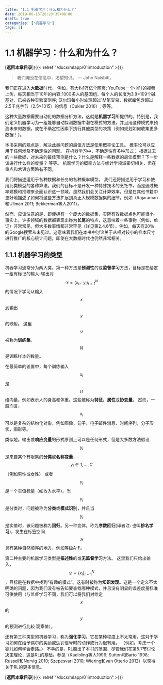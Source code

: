 ```yaml
---
title: "1.1 机器学习：什么和为什么？"
date: 2019-06-15T20:20:35+08:00
draft: true
categories: ["机器学习"]
tags: []
---
```


# 1.1 机器学习：什么和为什么？

[**返回本章目录**]({{< relref "/docs/mlapp/01introduction" >}})

> 我们淹没在信息中，渴望知识。 — John Naisbitt。

我们正在进入**大数据**时代。 例如，有大约1万亿个网页; YouTube一个小时的视频上传，每天相当于10年的内容;1000多人的基因组，每个人的长度为3.8×109个碱基对，已被各种实验室测序; 沃尔玛每小时处理超过1M笔交易，数据库包含超过2.5千兆字节（2.5×1015）的信息（Cukier 2010）; 等等。

<!--more-->

这种大量数据需要自动化的数据分析方法，这就是**机器学习**所提供的。特别是，我们定义机器学习为一组能够自动探测数据中潜在模式的方法，并且用这种模式来预测未来的数据，或在不确定性因素下执行其他类型的决策（例如规划如何收集更多数据！）。

本书采用的观点是，解决此类问题的最佳方法是使用概率论工具。 概率论可以应用于任何涉及不确定性的问题。 在机器学习中，不确定性有多种形式： 根据过去的一些数据，对未来的最佳预测是什么？什么是解释一些数据的最佳模型？下一步该进行什么样的度量？ 等等。 机器学习的概率方法与统计学领域密切相关，但在重点和术语方面略有不同。

我们将描述适用于各种数据和任务的各种概率模型。 我们还将描述用于学习和使用此类模型的各种算法。我们的目标不是开发一种特殊技术的烹饪书，而是通过概率建模和推理来全面认识这一领域。虽然我们会关注计算效率，但是在其他书籍中更好地描述了如何将这些方法扩展到真正大规模数据集的细节，例如（Rajaraman和Ullman 2011; Bekkerman等人2011）。

然而，应该注意的是，即使拥有一个庞大的数据集，实际有效数据点也可能很小。事实上，许多领域的数据都表现出称为**长尾**的特点，这意味着一些事物（例如，单词）非常常见，但大多数事情都非常罕见（详见第2.4.6节）。例如，每天有20％的Google搜索从未见过。这意味着我们在本书中讨论关于从相对较小的样本尺寸进行推广的核心统计问题，即使在大数据时代也仍然非常相关。

## 1.1.1 机器学习的类型

机器学习通常分为两大类。第一种方法是**预测性**的或**监督学习**方法，目标是在给定一组有标记的输入-输出对 $$\mathcal{D} ={(x_i，y_i)}_{i=1}^N$$ 的情况下学习从输入$$x$$到输出$$y$$的映射。 这里$$\mathcal{D}$$被称为**训练集**，$$N$$是训练样本的数量。

在最简单的设置中，每个训练输入$$x_i$$是$$D$$维向量，例如表示人的身高和体重。这些被称为**特征**，**属性**或**协变量**。 然而，一般而言，$$x_i$$可以是复杂的结构化对象，例如图像，句子，电子邮件消息，时间序列，分子形状，图形等。

类似地，输出或**响应变量**的形式原则上可以是任何形式，但是大多数方法假设$$y_i$$是来自某个有限集的**分类**或**名称变量**，$$y_i \in {1,\dots,C}$$（例如男性或女性） 或者$$y_i$$是一个实值标量（如收入水平）。当$$y_i$$是分类时，问题被称为**分类**或**模式识别**，并且当$$y_i$$是实值时，该问题被称为**回归**。另一种变体，称为**序数回归**\(译者注: 也叫**排名学习**\)，发生在标签空间$$\mathcal{Y}$$具有某种自然顺序的地方，例如等级A-F。

第二种主要的机器学习类型是**描述性**的或**无监督学习**方法。 这里我们只给出输入， $$\mathcal{D} = \{ x_i \}_{i = 1}^N$$ ，目标是在数据中找到“有趣的模式”。这有时被称为**知识发现**。这是一个定义不太明确的问题，因为我们没有被告知要查找哪种模式，并且没有明显的误差度量标准可供使用（与监督学习不同，我们可以将我们对给定$$x$$的$$y$$的预测进行比较 观察值）。

还有第三种类型的机器学习，称为**强化学习**，它在某种程度上不太常用。这对于学习如何在给予偶尔的奖励或惩罚信号时的动作或行为很有用。 （例如，考虑一个婴儿如何学会走路。） 不幸的是，RL超出了本书的范围，尽管我们在第5.7节讨论决策理论，这是RL的基础。参见（Kaelbling等人1996; Sutton和Barto 1998; Russell和Norvig 2010; Szepesvari 2010; Wiering和van Otterlo 2012）以获得关于RL的更多信息。

[**返回本章目录**]({{< relref "/docs/mlapp/01introduction" >}})

